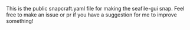 This is the public snapcraft.yaml file for making the seafile-gui snap. Feel free to make an issue or pr if you have a suggestion for me to improve something!
